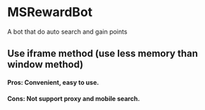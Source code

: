 # MSRewardBot
A bot that do auto search and gain points
## Use iframe method (use less memory than window method)
#### Pros: Convenient, easy to use.
#### Cons: Not support proxy and mobile search.
